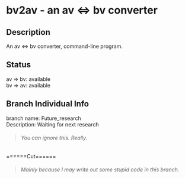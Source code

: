 # bv2av - an av <=> bv converter

## Description

An av <=> bv converter, command-line program.

## Status

av => bv: available  
bv => av: available

## Branch Individual Info

branch name: Future_research  
Description: Waiting for next research

> ###### You can ignore this. Really.

======Cut======

> ###### Mainly because I may write out some stupid code in this branch.


